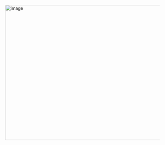 <img width="1216" height="441" alt="image" src="https://github.com/user-attachments/assets/d7297b40-9683-4c18-b737-34fac857f0f9" />
